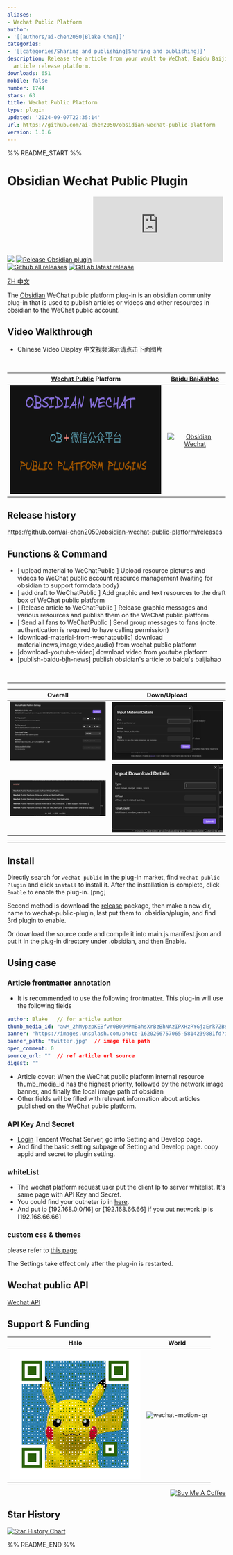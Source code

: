 ```yaml
---
aliases:
- Wechat Public Platform
author:
- '[[authors/ai-chen2050|Blake Chan]]'
categories:
- '[[categories/Sharing and publishing|Sharing and publishing]]'
description: Release the article from your vault to WeChat, Baidu Baijiahao, or another
  article release platform.
downloads: 651
mobile: false
number: 1744
stars: 63
title: Wechat Public Platform
type: plugin
updated: '2024-09-07T22:35:14'
url: https://github.com/ai-chen2050/obsidian-wechat-public-platform
version: 1.0.6
---
```


%% README_START %%

# Obsidian Wechat Public Plugin

[![](https://github.com/ai-chen2050/obsidian-wechat-public-platform/actions/workflows/CI.yml/badge.svg)](https://github.com/ai-chen2050/obsidian-wechat-public-platform/actions/workflows/CI.yml)
[![Release Obsidian plugin](https://github.com/ai-chen2050/obsidian-wechat-public-platform/actions/workflows/release.yml/badge.svg)](https://github.com/ai-chen2050/obsidian-wechat-public-platform/actions/workflows/release.yml)
[![GitHub license](https://badgen.net/github/license/Naereen/Strapdown.js)](https://github.com/ai-chen2050/obsidian-wechat-public-platform/blob/master/LICENSE)
[![Github all releases](https://img.shields.io/github/downloads/ai-chen2050/obsidian-wechat-public-platform/total.svg)](https://GitHub.com/ai-chen2050/obsidian-wechat-public-platform/releases/)
[![GitLab latest release](https://badgen.net/github/release/ai-chen2050/obsidian-wechat-public-platform/)](https://github.com/ai-chen2050/obsidian-wechat-public-platform/releases)

[ZH 中文](./README-zh.md) 


The [Obsidian](https://obsidian.md/) WeChat public platform plug-in is an obsidian community plug-in that is used to publish articles or videos and other resources in obsidian to the WeChat public account.


## Video Walkthrough

- Chinese Video Display 中文视频演示请点击下面图片
<br>

|    [Wechat Public](https://mp.weixin.qq.com/) Platform  |      [Baidu BaiJiaHao](https://baijiahao.baidu.com/)    |
|:-----------:|:-----------:|
| <a href="https://www.bilibili.com/video/BV1re411z7Ey?t=13.4"> <img src="https://raw.githubusercontent.com/ai-chen2050/obsidian-wechat-public-platform/HEAD/public/obsidian-wechat.png" alt="Obsidian Wechat" width="350" height="250"> </a> | <a href="https://www.bilibili.com/video/BV1aD4y1f7pk/?vd_source=cbd98265ee43631d3c19518d1b9db358"> <img src="public/obsidian-baidu.png" alt="Obsidian Wechat" width="350" height="250"> </a> |


## Release history
https://github.com/ai-chen2050/obsidian-wechat-public-platform/releases

## Functions & Command

- [ upload material to WeChatPublic ] Upload resource pictures and videos to WeChat public account resource management (waiting for obsidian to support formdata body)
- [ add draft to WeChatPublic ] Add graphic and text resources to the draft box of WeChat public platform
- [ Release article to WeChatPublic ] Release graphic messages and various resources and publish them on the WeChat public platform
- [ Send all fans to WeChatPublic ] Send group messages to fans (note: authentication is required to have calling permission)
- [download-material-from-wechatpublic] download material(news,image,video,audio) from wechat public platform
- [download-youtube-video] download video from youtube platform
- [publish-baidu-bjh-news] publish obsidian's article to baidu's baijiahao

<br>

---

|    Overall    |    Down/Upload    |
|:-----------:|:-----------:|
| ![setting](https://raw.githubusercontent.com/ai-chen2050/obsidian-wechat-public-platform/HEAD/public/setting.png) | ![uploadMateial](https://raw.githubusercontent.com/ai-chen2050/obsidian-wechat-public-platform/HEAD/public/uploadMateial.png)  |
| ![commands](https://raw.githubusercontent.com/ai-chen2050/obsidian-wechat-public-platform/HEAD/public/commands.png)| ![download](https://raw.githubusercontent.com/ai-chen2050/obsidian-wechat-public-platform/HEAD/public/download.png) |

---



## Install

Directly search for `wechat public` in the plug-in market, find `Wechat public Plugin` and click `install` to install it. After the installation is complete, click `Enable` to enable the plug-in. [png]

Second method is download the [release](https://github.com/ai-chen2050/obsidian-wechat-public-platform/releases) package, then make a new dir, name to wechat-public-plugin, last put them to .obsidian/plugin, and find 3rd plugin to enable.

Or download the source code and compile it into main.js manifest.json and put it in the plug-in directory under .obsidian, and then Enable.

## Using case

### Article frontmatter annotation

- It is recommended to use the following frontmatter. This plug-in will use the following fields

```yaml
author: Blake   // for article author
thumb_media_id: "awM_2hMypzpKEBfvr0B09MPmBahsXrBzBhNAzIPXHzRYGjzErk7ZBs4L8nL7VpEY" // media id in wechat platform
banner: "https://images.unsplash.com/photo-1620266757065-5814239881fd?ixlib=rb-4.0.3&q=85&fm=jpg&crop=entropy&cs=srgb&w=2400"
banner_path: "twitter.jpg"  // image file path
open_comment: 0
source_url: ""  // ref article url source
digest: ""
```

- Article cover: When the WeChat public platform internal resource thumb_media_id has the highest priority, followed by the network image banner, and finally the local image path of obsidian
- Other fields will be filled with relevant information about articles published on the WeChat public platform.

### API Key And Secret

- [Login](https://mp.weixin.qq.com/) Tencent Wechat Server, go into Setting and Develop page.
- And find the basic setting subpage of Setting and Develop page. copy appid and secret to plugin setting.

### whiteList

- The wechat platform request user put the client Ip to server whitelist. It's same page with API Key and Secret.
- You could find your outneter ip in [here](https://tool.lu/ip/). 
- And put ip [192.168.0.0/16] or [192.168.66.66] if you out network ip is [192.168.66.66]

### custom css & themes

please refer to [this page](https://github.com/ai-chen2050/obsidian-wechat-public-platform/issues/10).

The Settings take effect only after the plug-in is restarted.

## Wechat public API
[Wechat API](./docs/wepublic.md)

## Support & Funding


| Halo | World |
|:-----------:|:-----------:|
|<img src="https://raw.githubusercontent.com/ai-chen2050/obsidian-wechat-public-platform/HEAD/public/commutity.jpg" alt="wechat-motion-qr" width="300" height="300">|<img src="./public/wechat-motion-qr.png" alt="wechat-motion-qr" width="300" height="300">|


<div align="right">
<a href="https://www.buymeacoffee.com/blakechan" target="_blank"><img src="https://cdn.buymeacoffee.com/buttons/v2/default-violet.png" alt="Buy Me A Coffee" style="height: 45px !important;width: 140px !important;" ></a>
</div>



## Star History

[![Star History Chart](https://api.star-history.com/svg?repos=ai-chen2050/obsidian-wechat-public-platform&type=Date)](https://star-history.com/#ai-chen2050/obsidian-wechat-public-platform&Date)



%% README_END %%